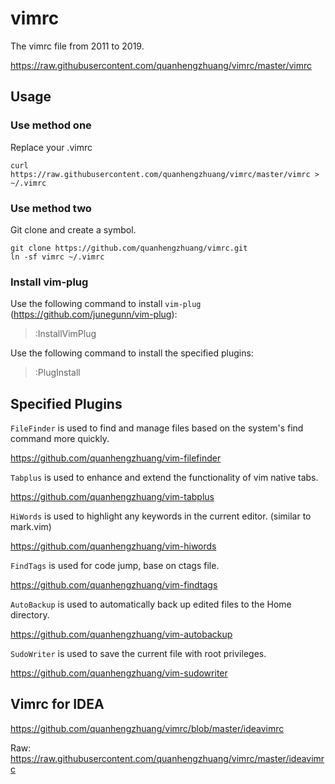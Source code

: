 # vimrc

The vimrc file from 2011 to 2019.

https://raw.githubusercontent.com/quanhengzhuang/vimrc/master/vimrc

## Usage

### Use method one

Replace your .vimrc
``` shell
curl https://raw.githubusercontent.com/quanhengzhuang/vimrc/master/vimrc > ~/.vimrc
```

### Use method two

Git clone and create a symbol.
```shell
git clone https://github.com/quanhengzhuang/vimrc.git
ln -sf vimrc ~/.vimrc
```

### Install vim-plug
Use the following command to install `vim-plug` (https://github.com/junegunn/vim-plug):
> :InstallVimPlug

Use the following command to install the specified plugins:
> :PlugInstall

## Specified Plugins

`FileFinder` is used to find and manage files based on the system's find command more quickly.

https://github.com/quanhengzhuang/vim-filefinder

`Tabplus` is used to enhance and extend the functionality of vim native tabs.

https://github.com/quanhengzhuang/vim-tabplus

`HiWords` is used to highlight any keywords in the current editor. (similar to mark.vim)

https://github.com/quanhengzhuang/vim-hiwords

`FindTags` is used for code jump, base on ctags file.

https://github.com/quanhengzhuang/vim-findtags

`AutoBackup` is used to automatically back up edited files to the Home directory.

https://github.com/quanhengzhuang/vim-autobackup

`SudoWriter` is used to save the current file with root privileges.

https://github.com/quanhengzhuang/vim-sudowriter


## Vimrc for IDEA
https://github.com/quanhengzhuang/vimrc/blob/master/ideavimrc

Raw:
https://raw.githubusercontent.com/quanhengzhuang/vimrc/master/ideavimrc
